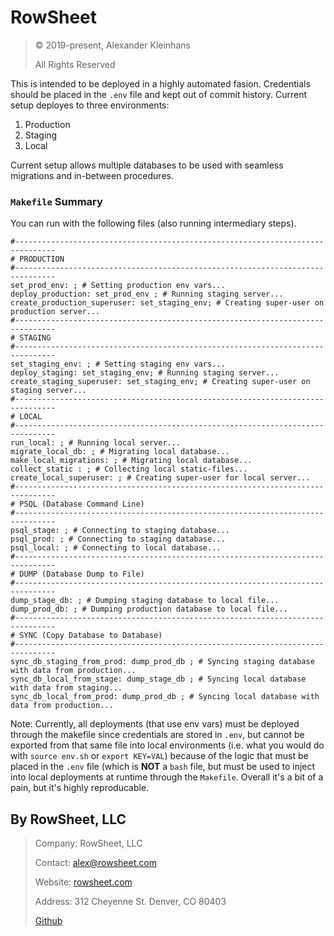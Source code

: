 
# RowSheet

> © 2019-present, Alexander Kleinhans
>
> All Rights Reserved



This is intended to be deployed in a highly automated fasion. Credentials should be placed in the `.env` file and kept out of commit history. Current setup deployes to three environments:

   1. Production
   2. Staging
   3. Local

Current setup allows multiple databases to be used with seamless migrations and in-between procedures.

### `Makefile` Summary

You can run with the following files (also running intermediary steps).

    #-------------------------------------------------------------------------------
    # PRODUCTION
    #-------------------------------------------------------------------------------
    set_prod_env: ; # Setting production env vars...
    deploy_production: set_prod_env ; # Running staging server...
    create_production_superuser: set_staging_env; # Creating super-user on production server...
    #-------------------------------------------------------------------------------
    # STAGING 
    #-------------------------------------------------------------------------------
    set_staging_env: ; # Setting staging env vars...
    deploy_staging: set_staging_env; # Running staging server...
    create_staging_superuser: set_staging_env; # Creating super-user on staging server...
    #-------------------------------------------------------------------------------
    # LOCAL
    #-------------------------------------------------------------------------------
    run_local: ; # Running local server...
    migrate_local_db: ; # Migrating local database...
    make_local_migrations: ; # Migrating local database...
    collect_static : ; # Collecting local static-files...
    create_local_superuser: ; # Creating super-user for local server...
    #-------------------------------------------------------------------------------
    # PSQL (Database Command Line) 
    #-------------------------------------------------------------------------------
    psql_stage: ; # Connecting to staging database...
    psql_prod: ; # Connecting to staging database...
    psql_local: ; # Connecting to local database...
    #-------------------------------------------------------------------------------
    # DUMP (Database Dump to File) 
    #-------------------------------------------------------------------------------
    dump_stage_db: ; # Dumping staging database to local file...
    dump_prod_db: ; # Dumping production database to local file...
    #-------------------------------------------------------------------------------
    # SYNC (Copy Database to Database)
    #-------------------------------------------------------------------------------
    sync_db_staging_from_prod: dump_prod_db ; # Syncing staging database with data from production...
    sync_db_local_from_stage: dump_stage_db ; # Syncing local database with data from staging...
    sync_db_local_from_prod: dump_prod_db ; # Syncing local database with data from production...

Note: Currently, all deployments (that use env vars) must be deployed through the makefile since credentials are stored in `.env`, but cannot be exported from that same file into local environments (i.e. what you would do with `source env.sh` or `export KEY=VAL`) because of the logic that must be placed in the `.env` file (which is **NOT** a `bash` file, but must be used to inject into local deployments at runtime through the `Makefile`. Overall it's a bit of a pain, but it's highly reproducable.

## By RowSheet, LLC

> Company:    RowSheet, LLC 
>
> Contact:    alex@rowsheet.com
>
> Website:  [rowsheet.com](https://rowsheet.com/)
>
> Address:    312 Cheyenne St. Denver, CO 80403
>
> [Github](https://github.com/rowsheet)
